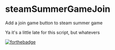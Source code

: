# steamSummerGameJoin
Add a join game button to steam summer game

Ya it's a little late for this script, but whatevers

[![forthebadge](http://forthebadge.com/images/badges/no-ragrets.svg)](http://steamcommunity.com/minigame/)
